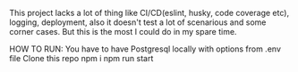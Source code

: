 This project lacks a lot of thing like CI/CD(eslint, husky, code coverage etc), logging, deployment, also it doesn't test a lot of scenarious and some corner cases.
But this is the most I could do in my spare time.

HOW TO RUN:
You have to have Postgresql locally with options from .env file
Clone this repo
npm i
npm run start
